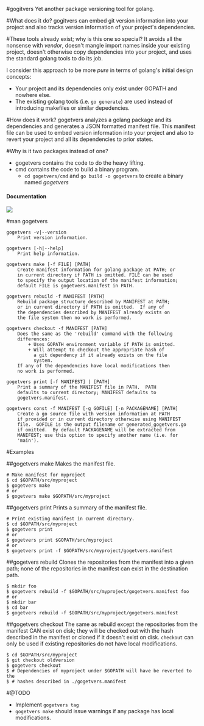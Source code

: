 #gogitvers
Yet another package versioning tool for golang.

#What does it do?
gogitvers can embed git version information into your project and also
tracks version information of your project's dependencies.

#These tools already exist; why is this one so special?
It avoids all the nonsense with *vendor*, doesn't mangle import names
inside your existing project, doesn't otherwise copy dependencies
into your project, and uses the standard golang tools to do its job.

I consider this approach to be more *pure* in terms of golang's initial design concepts:
* Your project and its dependencies only exist under GOPATH and nowhere else.
* The existing golang tools (i.e. `go generate`) are used instead of introducing
makefiles or similar depedencies.

#How does it work?
gogetvers analyzes a golang package and its dependencies and generates a 
JSON formatted manifest file.  This manifest file can be used to embed
version information into your project and also to revert your project
and all its dependencies to prior states.

#Why is it two packages instead of one?
* gogetvers contains the code to do the heavy lifting.
* cmd contains the code to build a binary program.
  * `cd gogetvers/cmd` and `go build -o gogetvers` to create a binary named *gogetvers*

#### Documentation
[![](https://img.shields.io/badge/godoc-reference-blue.svg)](https://godoc.org/github.com/rbredlau/gogitvers)

#man gogetvers
```
gogetvers -v|--version
    Print version information.

gogetvers [-h|--help]
    Print help information.

gogetvers make [-f FILE] [PATH]
    Create manifest information for golang package at PATH; or
    in current directory if PATH is omitted. FILE can be used
    to specify the output location of the manifest information;
    default FILE is gogetvers.manifest in PATH.

gogetvers rebuild -f MANIFEST [PATH]
    Rebuild package structure described by MANIFEST at PATH;
    or in current directory if PATH is omitted.  If any of
    the dependencies described by MANIFEST already exists on
    the file system then no work is performed.

gogetvers checkout -f MANIFEST [PATH]
    Does the same as the 'rebuild' command with the following
    differences:
        + Uses GOPATH environment variable if PATH is omitted.
        + Will attempt to checkout the appropriate hash of
          a git dependency if it already exists on the file
          system.
    If any of the dependencies have local modifications then
    no work is performed.

gogetvers print [-f MANIFEST] | [PATH]
    Print a summary of the MANIFEST file in PATH.  PATH
    defaults to current directory; MANIFEST defaults to
    gogetvers.manifest.

gogetvers const -f MANIFEST [-g GOFILE] [-n PACKAGENAME] [PATH]
    Create a go source file with version information at PATH
    if provided or in current directory otherwise using MANIFEST
    file.  GOFILE is the output filename or generated_gogetvers.go
    if omitted.  By default PACKAGENAME will be extracted from
    MANIFEST; use this option to specify another name (i.e. for
    'main').
```

#Examples

##gogetvers make
Makes the manifest file.
```
# Make manifest for myproject
$ cd $GOPATH/src/myproject
$ gogetvers make
# or
$ gogetvers make $GOPATH/src/myproject
```

##gogetvers print
Prints a summary of the manifest file.
```
# Print existing manifest in current directory.
$ cd $GOPATH/src/myproject
$ gogetvers print
# or
$ gogetvers print $GOPATH/src/myproject
# or
$ gogetvers print -f $GOPATH/src/myproject/gogetvers.manifest
```

##gogetvers rebuild
Clones the repositories from the manifest into a given path; none
of the repositories in the manifest can exist in the destination path.
```
$ mkdir foo
$ gogetvers rebuild -f $GOPATH/src/myproject/gogetvers.manifest foo
# or
$ mkdir bar
$ cd bar
$ gogetvers rebuild -f $GOPATH/src/myproject/gogetvers.manifest
```

##gogetvers checkout
The same as rebuild except the repositories from the manifest CAN exist on disk;
they will be checked out with the hash described in the manifest or cloned if
it doesn't exist on disk.  `checkout` can only be used if existing repositories
do not have local modifications.
```
$ cd $GOPATH/src/myproject
$ git checkout oldversion
$ gogetvers checkout
$ # Dependencies of myproject under $GOPATH will have be reverted to the
$ # hashes described in ./gogetvers.manifest
```

#@TODO
+ Implement `gogetvers tag`
+ `gogetvers make` should issue warnings if any package has local modifications.

